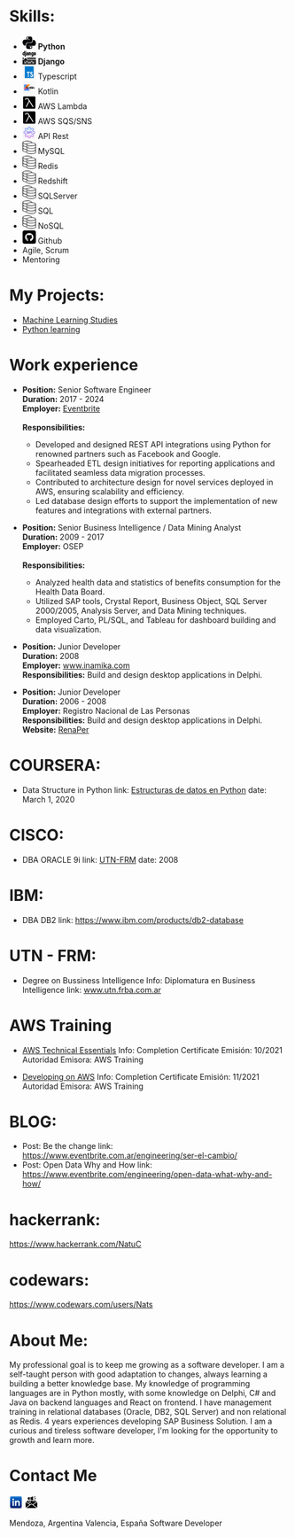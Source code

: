 # Skills:
 <ul class="skills">
    <li><img src="/img/python.png" alt="Python" width="24" height="24"> <strong>Python</strong> </li>
    <li><img src="/img/django.png" alt="Django" width="24" height="24"> <strong>Django</strong></li>
    <li><img src="/img/ts.jpg" alt="Typescript" width="24" height="24"> Typescript</li>
    <li><img src="/img/kotlin.jpg" alt="Kotlin" width="24" height="24"> Kotlin</li>
    <li><img src="/img/lambda.png" alt="AWS Lambda" width="24" height="24"> AWS Lambda</li>
    <li><img src="/img/lambda.png" alt="AWS Lambda" width="24" height="24"> AWS SQS/SNS</li>
    <li><img src="/img/apiRest.jpg" alt="API Rest" width="24" height="24"> API Rest</li>
    <li><img src="/img/bases-de-datos.png" alt="MySQL" width="24" height="24"> MySQL</li>
    <li><img src="/img/bases-de-datos.png" alt="MySQL" width="24" height="24"> Redis</li>
    <li><img src="/img/bases-de-datos.png" alt="SQL" width="24" height="24"> Redshift</li>
    <li><img src="/img/bases-de-datos.png" alt="SQL" width="24" height="24"> SQLServer</li>
    <li><img src="/img/bases-de-datos.png" alt="SQL" width="24" height="24"> SQL</li>
    <li><img src="/img/bases-de-datos.png" alt="SQL" width="24" height="24"> NoSQL</li>
    <li><img src="/img/github.png" alt="Github" width="24" height="24"> Github</li>
    <li>Agile, Scrum</li>
    <li>Mentoring</li>  
</ul>
 
# My Projects:
 - <a href="https://github.com/natalia-cortese/machine_learning">Machine Learning Studies</a>
 - <a href="https://github.com/natalia-cortese/python">Python learning</a>

# Work experience
- <strong>Position:</strong> Senior Software Engineer<br>
  <strong>Duration:</strong> 2017 - 2024<br>
  <strong>Employer:</strong> <a href="www.eventbrite.com">Eventbrite</a><br><br>
  <strong>Responsibilities:</strong><br>
  - Developed and designed REST API integrations using Python for renowned partners such as Facebook and Google.<br>
  - Spearheaded ETL design initiatives for reporting applications and facilitated seamless data migration processes.<br>
  - Contributed to architecture design for novel services deployed in AWS, ensuring scalability and efficiency.<br>
  - Led database design efforts to support the implementation of new features and integrations with external partners.<br>

- <strong>Position:</strong> Senior Business Intelligence / Data Mining Analyst<br>
  <strong>Duration:</strong> 2009 - 2017<br>
  <strong>Employer:</strong> OSEP<br><br>
  <strong>Responsibilities:</strong><br>
  - Analyzed health data and statistics of benefits consumption for the Health Data Board.<br>
  - Utilized SAP tools, Crystal Report, Business Object, SQL Server 2000/2005, Analysis Server, and Data Mining techniques.<br>
  - Employed Carto, PL/SQL, and Tableau for dashboard building and data visualization.<br>

- <strong>Position:</strong> Junior Developer<br>
  <strong>Duration:</strong> 2008<br>
  <strong>Employer:</strong> <a href="https://www.inamika.com/es/index.html">www.inamika.com</a><br>
  <strong>Responsibilities:</strong> Build and design desktop applications in Delphi.<br>

- <strong>Position:</strong> Junior Developer<br>
  <strong>Duration:</strong> 2006 - 2008<br>
  <strong>Employer:</strong> Registro Nacional de Las Personas<br>
  <strong>Responsibilities:</strong> Build and design desktop applications in Delphi.<br>
  <strong>Website:</strong> <a href="https://www.argentina.gob.ar/interior/renaper">RenaPer</a><br>


# COURSERA:
  - Data Structure in Python
    link: <a href="https://www.coursera.org/learn/estructura-de-datos-python/home/welcome">Estructuras de datos en Python</a>
    date: March 1, 2020

# CISCO:
  - DBA ORACLE 9i
    link: <a href="http://www.frm.utn.edu.ar/index.php?option=com_content&view=article&id=3449:academias-cisco-oracle-y-sun-utn-frm-cursos-y-carreras-de-informatica-aplicada&catid=77:noticias-facultad-regional-mendoza&Itemid=487">UTN-FRM</a>
    date: 2008

# IBM:
  - DBA DB2
    link: <url>https://www.ibm.com/products/db2-database</url>
      
# UTN - FRM: 
  - Degree on Bussiness Intelligence
    Info: Diplomatura en Business Intelligence
    link: <url>www.utn.frba.com.ar</url>
    
# AWS Training
  - <a href="https://www.linkedin.com/in/nataliacortese/#:~:text=fecha%20de%20vencimiento-,Ver%20credencial,-Diplomatura%20en%20Business">AWS Technical Essentials</a>
    Info: Completion Certificate
    Emisión: 10/2021
    Autoridad Emisora: AWS Training
    
  - <a href="https://www.aws.training/Transcript/CompletionCertificateHtml?transcriptid=1-e-JcBmnkumCuSEQUglnA2">Developing on AWS</a>
  Info: Completion Certificate
  Emisión: 11/2021
  Autoridad Emisora: AWS Training
      
# BLOG:
   - Post: Be the change
     link: <url> https://www.eventbrite.com.ar/engineering/ser-el-cambio/ </url>
   - Post: Open Data Why and How
     link: <url> https://www.eventbrite.com/engineering/open-data-what-why-and-how/ </url>

# hackerrank:
   <url>https://www.hackerrank.com/NatuC</url>
# codewars:
   <url>https://www.codewars.com/users/Nats</url>

# About Me:
  My professional goal is to keep me growing as a software developer. I am a self-taught person with good adaptation to changes, always learning a building a better knowledge base.
  My knowledge of programming languages are in Python mostly, with some knowledge on Delphi, C# and Java on backend languages and React on frontend.
  I have management training in relational databases (Oracle, DB2, SQL Server) and non relational as Redis.
  4 years experiences developing SAP Business Solution.
  I am a curious and tireless software developer, I'm looking for the opportunity to growth and learn more. 

# Contact Me
<a href="https://www.linkedin.com/in/nataliacortese/"><img src="/img/linkedin.jpg" alt="Linkedin" width="24" height="24"></a>
<a href="mailto:natalia.cortese@gmail.com"><img src="/img/email.png" alt="email" width="24" height="24"></a>

Mendoza, Argentina
Valencia, España
Software Developer
